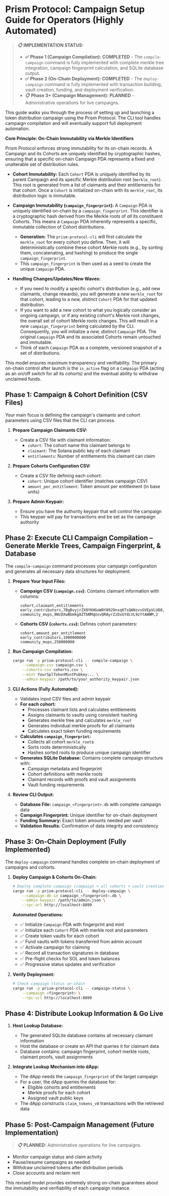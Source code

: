 # Prism Protocol: Campaign Setup Guide for Operators (Highly Automated)

> **📋 IMPLEMENTATION STATUS:**
>
> - **✅ Phase 1 (Campaign Compilation): COMPLETED** - The `compile-campaign` command is fully implemented with complete merkle tree integration, campaign fingerprint calculation, and SQLite database output.
> - **✅ Phase 2 (On-Chain Deployment): COMPLETED** - The `deploy-campaign` command is fully implemented with transaction building, vault creation, funding, and deployment verification.
> - **📋 Phase 3+ (Campaign Management): PLANNED** - Administrative operations for live campaigns.

This guide walks you through the process of setting up and launching a token distribution campaign using the Prism Protocol. The CLI tool handles campaign compilation and will eventually support full deployment automation.

**Core Principle: On-Chain Immutability via Merkle Identifiers**

Prism Protocol enforces strong immutability for its on-chain records. A Campaign and its Cohorts are uniquely identified by cryptographic hashes, ensuring that a specific on-chain Campaign PDA represents a fixed and unalterable set of distribution rules.

- **Cohort Immutability:** Each `Cohort` PDA is uniquely identified by its parent Campaign and its specific Merkle distribution root (`merkle_root`). This root is generated from a list of claimants and their entitlements for that cohort. Once a `Cohort` is initialized on-chain with its `merkle_root`, its distribution logic is immutable.

- **Campaign Immutability (`campaign_fingerprint`):** A `Campaign` PDA is uniquely identified on-chain by a `campaign_fingerprint`. This identifier is a cryptographic hash derived from the Merkle roots of _all_ its constituent Cohorts. This means a `Campaign` PDA inherently represents a specific, immutable collection of Cohort distributions.

  - **Generation:** The `prism-protocol-cli` will first calculate the `merkle_root` for every cohort you define. Then, it will deterministically combine these cohort Merkle roots (e.g., by sorting them, concatenating, and hashing) to produce the single `campaign_fingerprint`.
  - This `campaign_fingerprint` is then used as a seed to create the unique `Campaign` PDA.

- **Handling Changes/Updates/New Waves:**
  - If you need to modify a specific cohort's distribution (e.g., add new claimants, change rewards), you will generate a _new_ `merkle_root` for that cohort, leading to a _new, distinct_ `Cohort` PDA for that updated distribution.
  - If you want to add a new cohort to what you logically consider an ongoing campaign, or if any existing cohort's Merkle root changes, the overall set of cohort Merkle roots changes. This will result in a _new_ `campaign_fingerprint` being calculated by the CLI. Consequently, you will initialize a _new, distinct_ `Campaign` PDA. The original `Campaign` PDA and its associated Cohorts remain untouched and immutable.
  - Think of each `Campaign` PDA as a complete, versioned snapshot of a set of distributions.

This model ensures maximum transparency and verifiability. The primary on-chain control after launch is the `is_active` flag on a `Campaign` PDA (acting as an on/off switch for all its cohorts) and the eventual ability to withdraw unclaimed funds.

## Phase 1: Campaign & Cohort Definition (CSV Files)

Your main focus is defining the campaign's claimants and cohort parameters using CSV files that the CLI can process.

1.  **Prepare Campaign Claimants CSV:**

    - Create a CSV file with claimant information:
      - `cohort`: The cohort name this claimant belongs to
      - `claimant`: The Solana public key of each claimant
      - `entitlements`: Number of entitlements this claimant can claim

2.  **Prepare Cohorts Configuration CSV:**

    - Create a CSV file defining each cohort:
      - `cohort`: Unique cohort identifier (matches campaign CSV)
      - `amount_per_entitlement`: Token amount per entitlement (in base units)

3.  **Prepare Admin Keypair:**
    - Ensure you have the authority keypair that will control the campaign
    - This keypair will pay for transactions and be set as the campaign authority

## Phase 2: Execute CLI Campaign Compilation – Generate Merkle Trees, Campaign Fingerprint, & Database

The `compile-campaign` command processes your campaign configuration and generates all necessary data structures for deployment.

1.  **Prepare Your Input Files:**

    - **Campaign CSV (`campaign.csv`):** Contains claimant information with columns:

      ```csv
      cohort,claimant,entitlements
      early_contributors,7BgBvyjrZX8YKHGoW9Y8929nsq6TsQANzvsGVEpVLUD8,5
      community_mvps,9WzDXwBbmkg8ZTbNMqUxvQRAyrZzDsGYdLVL9zYtAWWM,2
      ```

    - **Cohorts CSV (`cohorts.csv`):** Defines cohort parameters:
      ```csv
      cohort,amount_per_entitlement
      early_contributors,1000000000
      community_mvps,250000000
      ```

2.  **Run Campaign Compilation:**

    ```bash
    cargo run -p prism-protocol-cli -- compile-campaign \
        --campaign-csv campaign.csv \
        --cohorts-csv cohorts.csv \
        --mint YourSplTokenMintPubkey... \
        --admin-keypair /path/to/your_authority_keypair.json
    ```

3.  **CLI Actions (Fully Automated):**

    - Validates input CSV files and admin keypair
    - **For each cohort:**
      - Processes claimant lists and calculates entitlements
      - Assigns claimants to vaults using consistent hashing
      - Generates merkle tree and calculates `merkle_root`
      - Generates individual merkle proofs for all claimants
      - Calculates exact token funding requirements
    - **Calculates `campaign_fingerprint`:**
      - Collects all cohort `merkle_root`s
      - Sorts roots deterministically
      - Hashes sorted roots to produce unique campaign identifier
    - **Generates SQLite Database:** Contains complete campaign structure with:
      - Campaign metadata and fingerprint
      - Cohort definitions with merkle roots
      - Claimant records with proofs and vault assignments
      - Vault funding requirements

4.  **Review CLI Output:**
    - **Database File:** `campaign_<fingerprint>.db` with complete campaign data
    - **Campaign Fingerprint:** Unique identifier for on-chain deployment
    - **Funding Summary:** Exact token amounts needed per vault
    - **Validation Results:** Confirmation of data integrity and consistency

## Phase 3: On-Chain Deployment (Fully Implemented)

The `deploy-campaign` command handles complete on-chain deployment of campaigns and cohorts.

1.  **Deploy Campaign & Cohorts On-Chain:**

    ```bash
    # Deploy complete campaign (campaign + all cohorts + vault creation + funding)
    cargo run -p prism-protocol-cli -- deploy-campaign \
        --campaign-db-in campaign_<fingerprint>.db \
        --admin-keypair /path/to/admin.json \
        --rpc-url http://localhost:8899
    ```

    **Automated Operations:**
    - ✅ Initialize `Campaign` PDA with fingerprint and mint
    - ✅ Initialize each `Cohort` PDA with merkle root and parameters  
    - ✅ Create token vaults for each cohort
    - ✅ Fund vaults with tokens transferred from admin account
    - ✅ Activate campaign for claiming
    - ✅ Record all transaction signatures in database
    - ✅ Pre-flight checks for SOL and token balances
    - ✅ Progressive status updates and verification

2.  **Verify Deployment:**

    ```bash
    # Check campaign status on-chain
    cargo run -p prism-protocol-cli -- campaign-status \
        --campaign <fingerprint> \
        --rpc-url http://localhost:8899
    ```

## Phase 4: Distribute Lookup Information & Go Live

1.  **Host Lookup Database:**

    - The generated SQLite database contains all necessary claimant information
    - Host the database or create an API that queries it for claimant data
    - Database contains: campaign fingerprint, cohort merkle roots, claimant proofs, vault assignments

2.  **Integrate Lookup Mechanism into dApp:**
    - The dApp needs the `campaign_fingerprint` of the target campaign
    - For a user, the dApp queries the database for:
      - Eligible cohorts and entitlements
      - Merkle proofs for each cohort
      - Assigned vault public keys
    - The dApp constructs `claim_tokens_v0` transactions with the retrieved data

## Phase 5: Post-Campaign Management (Future Implementation)

> **📋 PLANNED:** Administrative operations for live campaigns.

- Monitor campaign status and claim activity
- Pause/resume campaigns as needed
- Withdraw unclaimed tokens after distribution periods
- Close accounts and reclaim rent

This revised model provides extremely strong on-chain guarantees about the immutability and verifiability of each campaign instance.
